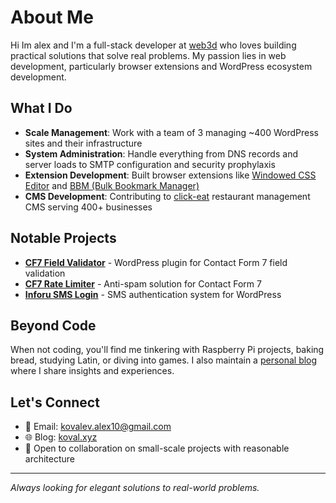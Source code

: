 # About Me
Hi Im alex and I'm a full-stack developer at [web3d](https://web3d.co.il/) who loves building practical solutions that solve real problems. My passion lies in web development, particularly browser extensions and WordPress ecosystem development.

## What I Do
- **Scale Management**: Work with a team of 3 managing ~400 WordPress sites and their infrastructure
- **System Administration**: Handle everything from DNS records and server loads to SMTP configuration and security prophylaxis
- **Extension Development**: Built browser extensions like [Windowed CSS Editor](https://addons.mozilla.org/en-US/firefox/addon/inline-css-editor/) and [BBM (Bulk Bookmark Manager)](https://addons.mozilla.org/en-US/firefox/addon/bulk-bookmark-manager-beta/)
- **CMS Development**: Contributing to [click-eat](https://click-eat.co.il/) restaurant management CMS serving 400+ businesses

## Notable Projects
- **[CF7 Field Validator](https://github.com/alexKov24/cf7-field-validator)** - WordPress plugin for Contact Form 7 field validation
- **[CF7 Rate Limiter](https://github.com/alexKov24/cf7-rate-limiter)** - Anti-spam solution for Contact Form 7
- **[Inforu SMS Login](https://github.com/alexKov24/inforu-sms-login)** - SMS authentication system for WordPress

## Beyond Code
When not coding, you'll find me tinkering with Raspberry Pi projects, baking bread, studying Latin, or diving into games. I also maintain a [personal blog](https://koval.xyz/) where I share insights and experiences.

## Let's Connect
- 📧 Email: [kovalev.alex10@gmail.com](mailto:kovalev.alex10@gmail.com)
- 🌐 Blog: [koval.xyz](https://koval.xyz/)
- 💼 Open to collaboration on small-scale projects with reasonable architecture

---
*Always looking for elegant solutions to real-world problems.*
